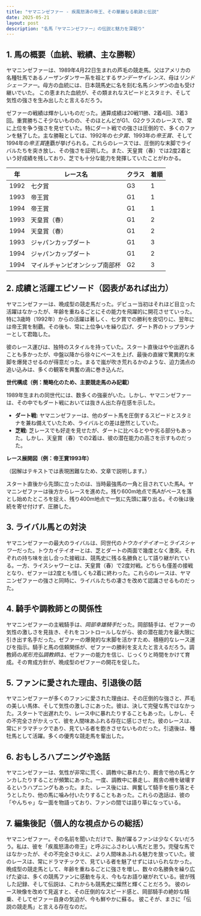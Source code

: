 ```yaml
---
title: "ヤマニンゼファー - 疾風怒濤の帝王、その華麗なる軌跡と伝説"
date: 2025-05-21
layout: post
description: "名馬『ヤマニンゼファー』の伝説と魅力を深堀り"
---
```


## 1. 馬の概要（血統、戦績、主な勝鞍）

ヤマニンゼファーは、1989年4月22日生まれの芦毛の競走馬。父はアメリカの名種牡馬であるノーザンダンサー系を祖とする*サンデーサイレンス*、母は*リンドシェーファー*。母方の血統には、日本競馬史に名を刻む名馬*シンザン*の血も受け継いでいた。  この恵まれた血統が、その類まれなスピードとスタミナ、そして気性の強さを生み出したと言えるだろう。

ゼファーの戦績は輝かしいものだった。通算成績は20戦11勝、2着4回、3着3回。重賞勝ちこそ少ないものの、そのほとんどがG1、G2クラスのレースで、常に上位を争う強さを見せていた。特にダート戦での強さは圧倒的で、多くのファンを魅了した。主な勝鞍としては、1992年の*七夕賞*、1993年の*帝王賞*、そして1994年の*帝王賞*連覇が挙げられる。これらのレースでは、圧倒的な末脚でライバルたちを突き放し、その強さを証明した。また、天皇賞（春）では2度2着という好成績を残しており、芝でも十分な能力を発揮していたことがわかる。

| 年 | レース名             | クラス | 着順 |
|---|----------------------|-------|------|
| 1992 | 七夕賞               | G3    | 1    |
| 1993 | 帝王賞               | G1    | 1    |
| 1994 | 帝王賞               | G1    | 1    |
| 1993 | 天皇賞（春）         | G1    | 2    |
| 1994 | 天皇賞（春）         | G1    | 2    |
| 1993 | ジャパンカップダート   | G1    | 3    |
| 1994 | ジャパンカップダート   | G1    | 2    |
| 1994 | マイルチャンピオンシップ南部杯 | G2    | 3    |


## 2. 成績と活躍エピソード（図表があれば出力）

ヤマニンゼファーは、晩成型の競走馬だった。デビュー当初はそれほど目立った活躍はなかったが、年齢を重ねるごとにその能力を飛躍的に開花させていった。特に3歳時（1992年）からの活躍は著しく、七夕賞での勝利を皮切りに、翌年には帝王賞を制覇。その後も、常に上位争いを繰り広げ、ダート界のトップランナーとして君臨した。

彼のレース運びは、独特のスタイルを持っていた。スタート直後はやや出遅れることも多かったが、中盤以降から徐々にペースを上げ、最後の直線で驚異的な末脚を爆発させるのが得意だった。まるで嵐が吹き荒れるかのような、迫力満点の追い込みは、多くの観客を興奮の渦に巻き込んだ。

**世代構成（例：簡略化のため、主要競走馬のみ記載）**

1989年生まれの同世代には、数多くの強豪がいた。しかし、ヤマニンゼファーは、その中でもダート戦においては抜きん出た存在感を示した。

* **ダート戦:**  ヤマニンゼファーは、他のダート馬を圧倒するスピードとスタミナを兼ね備えていたため、ライバルとの差は歴然としていた。
* **芝戦:** 芝レースでも好走を見せたが、ダートに比べるとやや劣る部分もあった。しかし、天皇賞（春）での2着は、彼の潜在能力の高さを示すものだった。

**レース展開図（例：帝王賞1993年）**

（図解はテキストでは表現困難なため、文章で説明します。）

スタート直後から先頭に立ったのは、当時最強馬の一角と目されていた馬A。ヤマニンゼファーは後方からレースを進めた。残り600m地点で馬Aがペースを落とし始めたところを捉え、残り400m地点で一気に先頭に躍り出る。その後は後続を寄せ付けず、圧勝した。


## 3. ライバル馬との対決

ヤマニンゼファーの最大のライバルは、同世代の*トウカイテイオー*と*ライスシャワー*だった。トウカイテイオーとは、芝とダートの両面で幾度となく激突。それぞれの持ち味を出し合った接戦は、競馬史に残る名勝負として語り継がれている。一方、ライスシャワーとは、天皇賞（春）で2度対戦。どちらも僅差の接戦となり、ゼファーは2度とも惜しくも2着に終わった。これらのレースは、ヤマニンゼファーの強さと同時に、ライバルたちの凄さを改めて認識させるものだった。


## 4. 騎手や調教師との関係性

ヤマニンゼファーの主戦騎手は、*岡部幸雄騎手*だった。岡部騎手は、ゼファーの気性の激しさを見抜き、それをコントロールしながら、彼の潜在能力を最大限に引き出す名手だった。ゼファーの爆発的な末脚を活かすため、積極的なレース運びを指示。騎手と馬の信頼関係が、ゼファーの勝利を支えたと言えるだろう。調教師の*尾形充弘調教師*は、ゼファーの能力を信じ、じっくりと時間をかけて育成。その育成方針が、晩成型のゼファーの開花を促した。


## 5. ファンに愛された理由、引退後の話

ヤマニンゼファーが多くのファンに愛された理由は、その圧倒的な強さと、芦毛の美しい馬体、そして気性の激しさにあった。彼は、決して完璧な馬ではなかった。スタートで出遅れたり、レース中に暴れたりすることもあった。しかし、その不完全さがかえって、彼を人間味あふれる存在に感じさせた。彼のレースは、常にドラマチックであり、見ている者を飽きさせないものだった。引退後は、種牡馬として活躍。多くの優秀な競走馬を輩出した。


## 6. おもしろハプニングや逸話

ヤマニンゼファーは、気性が非常に荒く、調教中に暴れたり、厩舎で他の馬とケンカしたりすることが頻繁にあった。一度、調教中に暴走し、厩舎の柵を破壊するというハプニングもあった。また、レース後には、興奮して騎手を振り落とそうとしたり、他の馬に噛み付いたりすることもあった。これらの逸話は、彼の「やんちゃ」な一面を物語っており、ファンの間では語り草になっている。


## 7. 編集後記（個人的な視点からの総括）

ヤマニンゼファー。その名前を聞いただけで、胸が躍るファンは少なくないだろう。私は、彼を「疾風怒濤の帝王」と呼ぶにふさわしい馬だと思う。完璧な馬ではなかったが、その不完全さゆえに、より人間味あふれる魅力を放っていた。彼のレースは、常にドラマチックで、見ている者を魅了せずにはいられなかった。晩成型の競走馬として、年齢を重ねるごとに強さを増し、数々の名勝負を繰り広げた姿は、多くの競馬ファンに感動を与え、今もなお語り継がれている。彼が残した記録、そして伝説は、これからも競馬史に燦然と輝くことだろう。  彼のレース映像を改めて見返すと、その圧倒的なスピード感と、岡部騎手の絶妙な騎乗、そしてゼファー自身の気迫が、今も鮮やかに蘇る。  彼こそが、まさに「伝説の競走馬」と言える存在なのだ。
